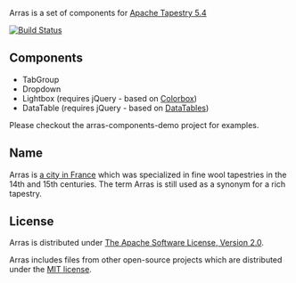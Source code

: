 Arras is a set of components for [Apache Tapestry 5.4](http://tapestry.apache.org)

[![Build Status](https://secure.travis-ci.org/fscheffer/arras.png)](http://travis-ci.org/fscheffer/arras)

## Components

* TabGroup
* Dropdown
* Lightbox (requires jQuery - based on [Colorbox](http://www.jacklmoore.com/colorbox/))
* DataTable (requires jQuery - based on [DataTables](http://www.datatables.net/))

Please checkout the arras-components-demo project for examples.

## Name
Arras is [a city in France](http://en.wikipedia.org/wiki/Arras) which was specialized in fine wool tapestries in the 14th and 15th centuries. The term Arras is still used as a synonym for a rich tapestry. 

## License
Arras is distributed under [The Apache Software License, Version 2.0](http://www.apache.org/licenses/LICENSE-2.0.txt).

Arras includes files from other open-source projects which are distributed under the [MIT license](http://opensource.org/licenses/mit-license.php).